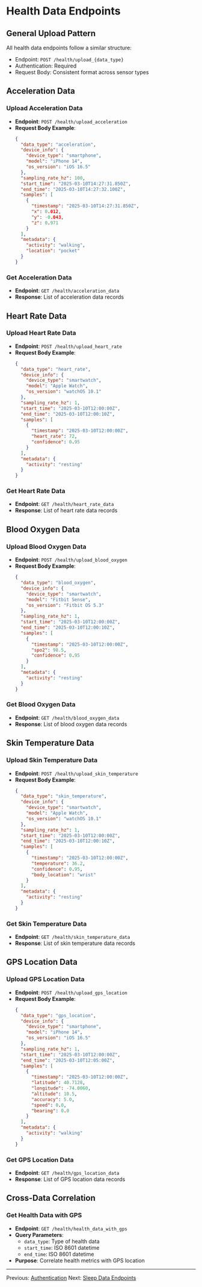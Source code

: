 # Health Data Endpoints

## General Upload Pattern

All health data endpoints follow a similar structure:
- Endpoint: `POST /health/upload_{data_type}`
- Authentication: Required
- Request Body: Consistent format across sensor types

## Acceleration Data

### Upload Acceleration Data
- **Endpoint**: `POST /health/upload_acceleration`
- **Request Body Example**:
  ```json
  {
    "data_type": "acceleration",
    "device_info": {
      "device_type": "smartphone",
      "model": "iPhone 14",
      "os_version": "iOS 16.5"
    },
    "sampling_rate_hz": 100,
    "start_time": "2025-03-10T14:27:31.850Z",
    "end_time": "2025-03-10T14:27:32.100Z",
    "samples": [
      {
        "timestamp": "2025-03-10T14:27:31.850Z", 
        "x": 0.012, 
        "y": -0.043, 
        "z": 0.971
      }
    ],
    "metadata": {
      "activity": "walking",
      "location": "pocket"
    }
  }
  ```

### Get Acceleration Data
- **Endpoint**: `GET /health/acceleration_data`
- **Response**: List of acceleration data records

## Heart Rate Data

### Upload Heart Rate Data
- **Endpoint**: `POST /health/upload_heart_rate`
- **Request Body Example**:
  ```json
  {
    "data_type": "heart_rate",
    "device_info": {
      "device_type": "smartwatch",
      "model": "Apple Watch",
      "os_version": "watchOS 10.1"
    },
    "sampling_rate_hz": 1,
    "start_time": "2025-03-10T12:00:00Z",
    "end_time": "2025-03-10T12:00:10Z",
    "samples": [
      {
        "timestamp": "2025-03-10T12:00:00Z", 
        "heart_rate": 72, 
        "confidence": 0.95
      }
    ],
    "metadata": {
      "activity": "resting"
    }
  }
  ```

### Get Heart Rate Data
- **Endpoint**: `GET /health/heart_rate_data`
- **Response**: List of heart rate data records

## Blood Oxygen Data

### Upload Blood Oxygen Data
- **Endpoint**: `POST /health/upload_blood_oxygen`
- **Request Body Example**:
  ```json
  {
    "data_type": "blood_oxygen",
    "device_info": {
      "device_type": "smartwatch",
      "model": "Fitbit Sense",
      "os_version": "Fitbit OS 5.3"
    },
    "sampling_rate_hz": 1,
    "start_time": "2025-03-10T12:00:00Z",
    "end_time": "2025-03-10T12:00:10Z",
    "samples": [
      {
        "timestamp": "2025-03-10T12:00:00Z", 
        "spo2": 98.5, 
        "confidence": 0.95
      }
    ],
    "metadata": {
      "activity": "resting"
    }
  }
  ```

### Get Blood Oxygen Data
- **Endpoint**: `GET /health/blood_oxygen_data`
- **Response**: List of blood oxygen data records

## Skin Temperature Data

### Upload Skin Temperature Data
- **Endpoint**: `POST /health/upload_skin_temperature`
- **Request Body Example**:
  ```json
  {
    "data_type": "skin_temperature",
    "device_info": {
      "device_type": "smartwatch",
      "model": "Apple Watch",
      "os_version": "watchOS 10.1"
    },
    "sampling_rate_hz": 1,
    "start_time": "2025-03-10T12:00:00Z",
    "end_time": "2025-03-10T12:00:10Z",
    "samples": [
      {
        "timestamp": "2025-03-10T12:00:00Z", 
        "temperature": 36.2, 
        "confidence": 0.95,
        "body_location": "wrist"
      }
    ],
    "metadata": {
      "activity": "resting"
    }
  }
  ```

### Get Skin Temperature Data
- **Endpoint**: `GET /health/skin_temperature_data`
- **Response**: List of skin temperature data records

## GPS Location Data

### Upload GPS Location Data
- **Endpoint**: `POST /health/upload_gps_location`
- **Request Body Example**:
  ```json
  {
    "data_type": "gps_location",
    "device_info": {
      "device_type": "smartphone",
      "model": "iPhone 14",
      "os_version": "iOS 16.5"
    },
    "sampling_rate_hz": 1,
    "start_time": "2025-03-10T12:00:00Z",
    "end_time": "2025-03-10T12:05:00Z",
    "samples": [
      {
        "timestamp": "2025-03-10T12:00:00Z", 
        "latitude": 40.7128, 
        "longitude": -74.0060, 
        "altitude": 10.5,
        "accuracy": 5.0,
        "speed": 0.0,
        "bearing": 0.0
      }
    ],
    "metadata": {
      "activity": "walking"
    }
  }
  ```

### Get GPS Location Data
- **Endpoint**: `GET /health/gps_location_data`
- **Response**: List of GPS location data records

## Cross-Data Correlation

### Get Health Data with GPS
- **Endpoint**: `GET /health/health_data_with_gps`
- **Query Parameters**:
  - `data_type`: Type of health data
  - `start_time`: ISO 8601 datetime
  - `end_time`: ISO 8601 datetime
- **Purpose**: Correlate health metrics with GPS location

---

Previous: [Authentication](02-authentication.md)
Next: [Sleep Data Endpoints](04-sleep-data-endpoints.md)